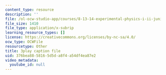 ```yaml
---
content_type: resource
description: ''
file: /ol-ocw-studio-app/courses/8-13-14-experimental-physics-i-ii-junior-lab-fall-2016-spring-2017/376bea8858165d5da8f4a54df4ea87e2_uyZkD_6fd9c.vtt
file_size: 1410
file_type: application/x-subrip
learning_resource_types: []
license: https://creativecommons.org/licenses/by-nc-sa/4.0/
ocw_type: OCWFile
resourcetype: Other
title: 3play caption file
uid: 376bea88-5816-5d5d-a8f4-a54df4ea87e2
video_metadata:
  youtube_id: null
---
```

